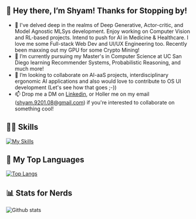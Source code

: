 ## 👋 Hey there, I’m Shyam! Thanks for Stopping by!
- 👀 I've delved deep in the realms of Deep Generative, Actor-critic, and Model Agnostic MLSys development. Enjoy working on Computer Vision and RL-based projects. Intend to push for AI in Medicine & Healthcare. I love me some Full-stack Web Dev and UI/UX Engineering too. Recently been maxxing out my GPU for some Crypto Mining! 
- 🌱 I’m currently pursuing my Master's in Computer Science at UC San Diego learning Recommender Systems, Probabilistic Reasoning, and much more!
- 💞️ I’m looking to collaborate on AI-aaS projects, interdisciplinary ergonomic AI applications and also would love to contribute to OS UI development (Let's see how that goes ;-))
- 📫 Drop me a DM on [Linkedin](https://www.linkedin.com/in/shyam-r-9201/), or Holler me on my email (shyam.9201.08@gmail.com) if you're interested to collaborate on something cool!

## 👷‍♂️ Skills 
[![My Skills](https://skillicons.dev/icons?i=cpp,python,java,go,tensorflow,pytorch,react,kafka,docker,kubernetes,grafana,gremlin,wordpress,html,css,mysql,linux,jenkins,selenium)](https://skillicons.dev)

## 🥇 My Top Languages
[![Top Langs](https://github-readme-stats-sigma-five.vercel.app/api/top-langs/?username=shy982&layout=compact)](https://github.com/shy982/github-readme-stats)

## 📊 Stats for Nerds 
<!-- ![Shyam's GitHub stats](https://github-readme-stats-sigma-five.vercel.app/api?username=shy982&theme=dark&show_icons=true)
[![Shyam's GitHub stats](https://github-readme-stats-sigma-five.vercel.app/api?username=shy982)](https://github.com/shy982/github-readme-stats) -->

![Github stats](https://github-readme-stats-sigma-five.vercel.app/api?username=shy982&theme=dark&show_icons=true&count_private=true)
<!---
shy982/shy982 is a ✨ special ✨ repository because its `README.md` (this file) appears on your GitHub profile.
You can click the Preview link to take a look at your changes.
--->
